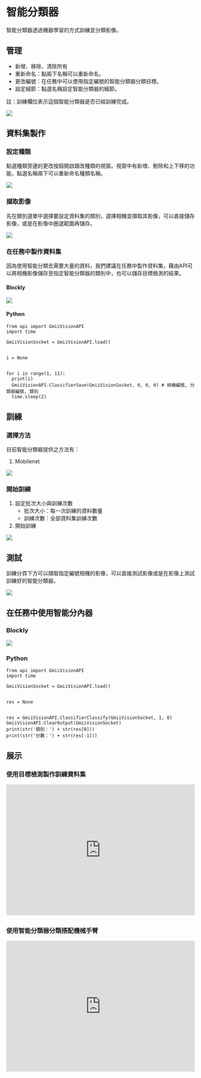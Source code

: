 # 智能分類器

智能分類器透過機器學習的方式訓練並分類影像。

## 管理

- 新增、移除、清除所有
- 重新命名：點兩下名稱可以重新命名。
- 更改編號：在任務中可以使用指定編號的智能分類器分類目標。
- 設定細節：點選名稱設定智能分類器的細節。

註：訓練欄位表示這個智能分類器是否已經訓練完成。

![](image/ai_classifier_manager.png)

## 資料集製作

### 設定種類

點選種類旁邊的更改按鈕開啟跟改種類的視窗。視窗中有新增、刪除和上下移的功能，點選名稱兩下可以重新命名種類名稱。

![](image/ai_classifier_data_types_and_set.png)

### 擷取影像

先在類別選單中選擇要設定資料集的類別，選擇相機並擷取其影像，可以直接儲存影像，或是在影像中圈選範圍再儲存。

![](image/ai_classifier_data_capture.png)

### 在任務中製作資料集

因為使用智能分類去需要大量的資料，我們建議在任務中製作資料集，藉由API可以將相機影像儲存至指定智能分類器的類別中，也可以儲存目標檢測的結果。

#### Blockly

![](image/ai_classifier_data_blockly.png)

#### Python

```
from api import GmiiVisionAPI
import time

GmiiVisionSocket = GmiiVisionAPI.load()


i = None


for i in range(1, 11):
  print(i)
  GmiiVisionAPI.ClassifierSave(GmiiVisionSocket, 0, 0, 0) # 相機編號, 分類器編號, 類別
  time.sleep(2)
```

## 訓練

### 選擇方法

目前智能分類器提供之方法有：

1. Mobilenet

![](image/ai_classifier_train_method_and_set.png)

### 開始訓練

1. 設定批次大小與訓練次數
    - 批次大小：每一次訓練的資料數量
    - 訓練次數：全部資料集訓練次數
1. 開始訓練

![](image/ai_classifier_train.png)

## 測試

訓練分頁下方可以擷取指定編號相機的影像，可以直接測試影像或是在影像上測試訓練好的智能分類器。

![](image/ai_classifier_test.png)

## 在任務中使用智能分內器

### Blockly

![](image/ai_classifier_example_blockly.png)

### Python

```
from api import GmiiVisionAPI
import time

GmiiVisionSocket = GmiiVisionAPI.load()


res = None


res = GmiiVisionAPI.ClassifierClassify(GmiiVisionSocket, 1, 0)
GmiiVisionAPI.ClearOutput(GmiiVisionSocket)
print(str('類別：') + str(res[0]))
print(str('分數：') + str(res[-1]))
```
## 展示

### 使用目標檢測製作訓練資料集

<!-- ![](video/ai_classifier_train.mp4) -->
<!-- <video style="width:100%" controls>
  <source src="../../../_static/video/ai_classifier_train.mp4" type="video/mp4">
</video> -->
<div style="text-align: center; margin-bottom: 2em;">
    <iframe width="100%" height="350" src="https://www.youtube.com/embed/uUnAHjZ8kcI" frameborder="0" allow="autoplay; encrypted-media" allowfullscreen></iframe>
</div>

### 使用智能分類器分類搭配機械手臂

<!-- ![](video/ai_classifier_run.mp4) -->
<!-- <video style="width:100%" controls>
  <source src="../../../_static/video/ai_classifier_run.mp4" type="video/mp4">
</video> -->
<div style="text-align: center; margin-bottom: 2em;">
    <iframe width="100%" height="350" src="https://www.youtube.com/embed/b7VoXI3YNTk" frameborder="0" allow="autoplay; encrypted-media" allowfullscreen></iframe>
</div>

